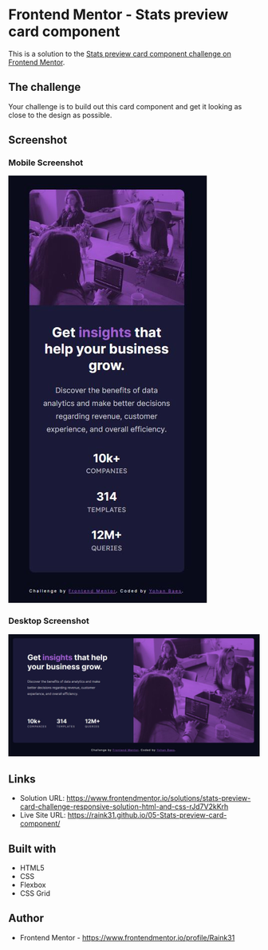 # Frontend Mentor - Stats preview card component

This is a solution to the [Stats preview card component challenge on Frontend Mentor](https://www.frontendmentor.io/challenges/stats-preview-card-component-8JqbgoU62).


## The challenge

Your challenge is to build out this card component and get it looking as close to the design as possible.


## Screenshot

### Mobile Screenshot
![mobile screenshot](./assets/images/mobile.png)

### Desktop Screenshot
![desktop screenshot](./assets/images/desktop.png)


## Links

- Solution URL: https://www.frontendmentor.io/solutions/stats-preview-card-challenge-responsive-solution-html-and-css-rJd7V2kKrh
- Live Site URL: https://raink31.github.io/05-Stats-preview-card-component/


## Built with

- HTML5
- CSS
- Flexbox
- CSS Grid


## Author

- Frontend Mentor - https://www.frontendmentor.io/profile/Raink31
